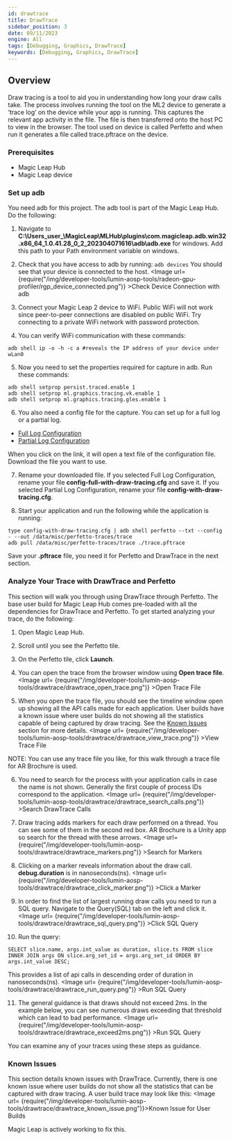 ```yaml
---
id: drawtrace
title: DrawTrace
sidebar_position: 3
date: 09/11/2023
engine: All
tags: [Debugging, Graphics, DrawTrace]
keywords: [Debugging, Graphics, DrawTrace]
---
```


## Overview

Draw tracing is a tool to aid you in understanding how long your draw calls take. The process involves running the tool on the ML2 device to generate a ‘trace log’ on the device while your app is running. This captures the relevant app activity in the file. The file is then transferred onto the host PC to view in the browser. The tool used on device is called Perfetto and when run it generates a file called trace.pftrace on the device.

### Prerequisites

* Magic Leap Hub
* Magic Leap device

### Set up adb
You need adb for this project. The adb tool is part of the Magic Leap Hub. Do the following:

1. Navigate to **C:\Users\_user_\MagicLeap\MLHub\plugins\com.magicleap.adb.win32.x86_64_1.0.41.28_0_2_202304071616\adb\adb.exe** for windows. Add this path to your Path environment variable on windows. 

2. Check that you have access to adb by running: ```adb devices```
You should see that your device is connected to the host. <Image url= {require("/img/developer-tools/lumin-aosp-tools/radeon-gpu-profiler/rgp_device_connected.png")} >Check Device Connection with adb</Image>

3. Connect your Magic Leap 2 device to WiFi. Public WiFi will not work since peer-to-peer connections are disabled on public WiFi. Try connecting to a private WiFi network with password protection. 

4. You can verify WiFi communication with these commands: 
```shell 
adb shell ip -o -h -c a #reveals the IP address of your device under wLan0
```

5. Now you need to set the properties required for capture in adb. Run these commands:
```shell
adb shell setprop persist.traced.enable 1
adb shell setprop ml.graphics.tracing.vk.enable 1
adb shell setprop ml.graphics.tracing.gles.enable 1
```

6. You also need a config file for the capture. You can set up for a full log or a partial log. 

* [Full Log Configuration](config-full-with-draw-tracing.txt)
* [Partial Log Configuration](config-with-draw-tracing.txt)

When you click on the link, it will open a text file of the configuration file. Download the file you want to use.

7. Rename your downloaded file. If you selected Full Log Configuration, rename your file **config-full-with-draw-tracing.cfg** and save it. If you selected Partial Log Configuration, rename your file **config-with-draw-tracing.cfg**. 

8. Start your application and run the following while the application is running: 
```shell
type config-with-draw-tracing.cfg | adb shell perfetto --txt --config - --out /data/misc/perfetto-traces/trace
adb pull /data/misc/perfetto-traces/trace ./trace.pftrace
```

Save your **.pftrace** file, you need it for Perfetto and DrawTrace in the next section.

### Analyze Your Trace with DrawTrace and Perfetto

This section will walk you through using DrawTrace through Perfetto. The base user build for Magic Leap Hub comes pre-loaded with all the dependencies for DrawTrace and Perfetto. To get started analyzing your trace, do the following:

1. Open Magic Leap Hub.

2. Scroll until you see the Perfetto tile. 

3. On the Perfetto tile, click **Launch**.

4. You can open the trace from the browser window using **Open trace file**. <Image url= {require("/img/developer-tools/lumin-aosp-tools/drawtrace/drawtrace_open_trace.png")} >Open Trace File</Image>

5. When you open the trace file, you should see the timeline window open up showing all the API calls made for each application. User builds have a known issue where user builds do not showing all the statistics capable of being captured by draw tracing. See the [Known Issues](#known-issues) section for more details. <Image url= {require("/img/developer-tools/lumin-aosp-tools/drawtrace/drawtrace_view_trace.png")} >View Trace File</Image>

NOTE: You can use any trace file you like, for this walk through a trace file for AR Brochure is used. 

6. You need to search for the process with your application calls in case the name is not shown. Generally the first couple of process IDs correspond to the application. <Image url= {require("/img/developer-tools/lumin-aosp-tools/drawtrace/drawtrace_search_calls.png")} >Search DrawTrace Calls</Image> 

7. Draw tracing adds markers for each draw performed on a thread. You can see some of them in the second red box. AR Brochure is a Unity app so search for the thread with these arrows. <Image url= {require("/img/developer-tools/lumin-aosp-tools/drawtrace/drawtrace_markers.png")} >Search for Markers</Image> 

8. Clicking on a marker reveals information about the draw call. **debug.duration** is in nanoseconds(ns). <Image url= {require("/img/developer-tools/lumin-aosp-tools/drawtrace/drawtrace_click_marker.png")} >Click a Marker</Image> 

9. In order to find the list of largest running draw calls you need to run a SQL query. Navigate to the Query(SQL) tab on the left and click it. <Image url= {require("/img/developer-tools/lumin-aosp-tools/drawtrace/drawtrace_sql_query.png")} >Click SQL Query</Image> 

10. Run the query: 

```shell
SELECT slice.name, args.int_value as duration, slice.ts FROM slice INNER JOIN args ON slice.arg_set_id = args.arg_set_id ORDER BY args.int_value DESC;
```

This provides a list of api calls in descending order of duration in nanoseconds(ns).
<Image url= {require("/img/developer-tools/lumin-aosp-tools/drawtrace/drawtrace_run_query.png")} >Run SQL Query</Image> 

11. The general guidance is that draws should not exceed 2ms. In the example below, you can see numerous draws exceeding that threshold which can lead to bad performance. <Image url= {require("/img/developer-tools/lumin-aosp-tools/drawtrace/drawtrace_exceed2ms.png")} >Run SQL Query</Image>

You can examine any of your traces using these steps as guidance.

### Known Issues

This section details known issues with DrawTrace. Currently, there is one known issue where user builds do not show all the statistics that can be captured with draw tracing. A user build trace may look like this: 
<Image url= {require("/img/developer-tools/lumin-aosp-tools/drawtrace/drawtrace_known_issue.png")}>Known Issue for User Builds</Image>

Magic Leap is actively working to fix this. 
